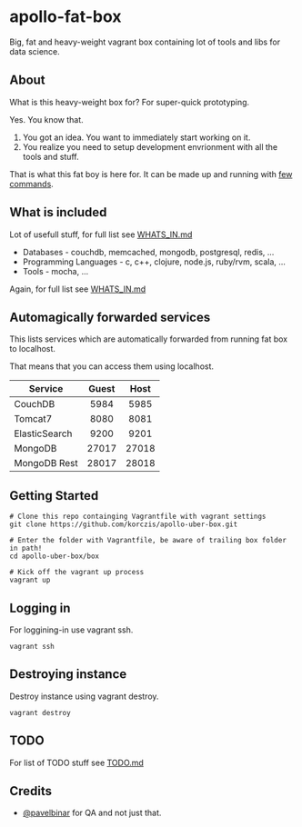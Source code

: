 # apollo-fat-box

Big, fat and heavy-weight vagrant box containing lot of tools and libs for data science.

## About

What is this heavy-weight box for? For super-quick prototyping. 

Yes. You know that.

1. You got an idea. You want to immediately start working on it. 
2. You realize you need to setup development envrionment with all the tools and stuff.

That is what this fat boy is here for.
It can be made up and running with [few commands](https://github.com/korczis/apollo-fat-box#getting-started).

## What is included

Lot of usefull stuff, for full list see [WHATS_IN.md](https://github.com/korczis/apollo-uber-box/blob/master/WHATS_IN.md)

- Databases - couchdb, memcached, mongodb, postgresql, redis, ...
- Programming Languages - c, c++, clojure, node.js, ruby/rvm, scala, ...
- Tools - mocha, ...

Again, for full list see [WHATS_IN.md](https://github.com/korczis/apollo-uber-box/blob/master/WHATS_IN.md)

## Automagically forwarded services

This lists services which are automatically forwarded from running fat box to localhost.

That means that you can access them using localhost.

| Service       | Guest  | Host  |
| --------------|:------:|:-----:|
| CouchDB       | 5984   | 5985  |
| Tomcat7       | 8080   | 8081  |
| ElasticSearch | 9200   | 9201  |
| MongoDB       | 27017  | 27018 |
| MongoDB Rest  | 28017  | 28018 |

## Getting Started

```
# Clone this repo containging Vagrantfile with vagrant settings
git clone https://github.com/korczis/apollo-uber-box.git

# Enter the folder with Vagrantfile, be aware of trailing box folder in path!
cd apollo-uber-box/box

# Kick off the vagrant up process
vagrant up
```

## Logging in

For loggining-in use vagrant ssh.

```
vagrant ssh
```

## Destroying instance 

Destroy instance using vagrant destroy.

```
vagrant destroy
```

## TODO

For list of TODO stuff see [TODO.md](https://github.com/korczis/apollo-uber-box/blob/master/TODO.md)

## Credits

- [@pavelbinar](https://github.com/pavelbinar) for QA and not just that.

